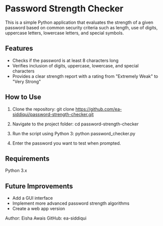# Password Strength Checker

This is a simple Python application that evaluates the strength of a given password based on common security criteria such as length, use of digits, uppercase letters, lowercase letters, and special symbols.

## Features

- Checks if the password is at least 8 characters long
- Verifies inclusion of digits, uppercase, lowercase, and special characters
- Provides a clear strength report with a rating from "Extremely Weak" to "Very Strong"

## How to Use

1. Clone the repository:
   git clone https://github.com/ea-siddiqui/password-strength-checker.git

2. Navigate to the project folder:
   cd password-strength-checker

3. Run the script using Python 3:
   python password_checker.py

4. Enter the password you want to test when prompted.

## Requirements
   Python 3.x

## Future Improvements
 - Add a GUI interface
 - Implement more advanced password strength algorithms
 - Create a web app version

Author: Eisha Awais
GitHub: ea-siddiqui
